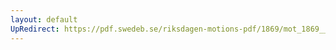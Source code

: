 ```yaml
---
layout: default
UpRedirect: https://pdf.swedeb.se/riksdagen-motions-pdf/1869/mot_1869__ak__00022/mot_1869__ak__00022_002.pdf
---
```

